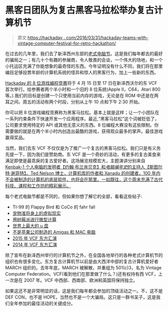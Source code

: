 # 黑客日团队为复古黑客马拉松举办复古计算机节

> 原文:[https://hackaday . com/2016/03/31/hackaday-teams-with-vintage-computer-festival-for-retro-hackathon/](https://hackaday.com/2016/03/31/hackaday-teams-with-vintage-computer-festival-for-retro-hackathon/)

在过去的几年里，我们去了新泽西州东部的[老式电脑节](http://vcfed.org/wp/festivals/vintage-computer-festival-east/)。这是我们每年都去的最好的骗局之一；有几十个有趣的参展商，令人敬畏的会谈，一个伟大的场地，和一个小托运区充满了你能想象的最奇怪的东西。今年证明没有什么不同，我们将在那里编目足够投票年龄的计算机系统的怪异和惊人的黑客行为，加上一些新的东西。

[Hackaday 的 8 位游戏编程竞赛](http://vcfed.org/wp/festivals/vintage-computer-festival-east/vcf-east-8-bit-game-programming-contest/)将于 4 月 15 日至 17 日在新泽西沃尔的东 VCF 首次举行。给参赛者两个半小时和一个旧的 8 位系统(Apple II，C64，Atari 800 等。).我们的目标是创建一个只使用当前内存的游戏，无论是在 ROM 中还是在两耳之间。周五的活动有两个时段，分别从上午 10 点和下午 2:30 开始。

你可以把 8 位游戏编程竞赛称为黑客马拉松。基本上就是这样；让一个小团队在一系列约束条件下快速开发一个应用程序。最近,“黑客马拉松”这个词被贬低了，公司要求使用特定的 API 或其他无意义的东西。8 位编程大赛没有这些限制。你需要做的就是在两个半小时内创造出最酷的游戏，获得观众最多的掌声。最佳游戏赢得奖品。

当然，我们去东 VCF 不仅仅是为了推广一个复古的黑客马拉松。我们只是有义务先提一下，因为我们是赞助商。东 VCF 是一个奇妙的活动，有更多的复古美食来满足即使是最乖戾的复古爱好者。这场展览规模宏大，主题演讲分别来自 [Kenbak-1 个人电脑的发明者【约翰·布兰肯贝克】和*电脑编年史*的主持人【斯图尔特·谢菲特】。Ted Nelson 博士，计算机库的作者和 Xanadu 的创建者，100 年内不会被制造的计算机的底层软件，也将会在那里。一如既往，这个周末充满了古代科技、课程和工作坊的精彩展示。](http://www.kenbak-1.net/)

每个老式电脑节都是不同的，但如果你想了解它的全部，看看这些帖子:

*   TI-99 的 Flappy Bird 和 CoCo 的 fahr fall
*   [宠物准将身上的虚拟现实](http://hackaday.com/2015/04/18/vcf-east-x-virtual-reality-with-petscii/)
*   [用树莓派进行微型计算](http://hackaday.com/2015/04/19/vcf-east-x-minicomputing-with-the-raspberry-pi/)
*   [世界上最大的 u 盘](https://hackaday.com/2015/04/20/vcf-east-x-the-worlds-largest-usb-thumb-drive/)
*   [不是苹果公司制造的 Amigas 和 MAC 电脑](http://hackaday.com/2015/04/22/vcf-east-x-amigas-and-non-apple-macs/)
*   [2015 年 VCF 东方汇演](http://hackaday.com/2015/04/23/vcf-east-x-the-mega-mix/)
*   [2014 年 VCF 东方汇演](http://hackaday.com/2014/04/09/vcf-east-wrapup-megapost/)

除了宣布在新泽西州举行的计算机节之外，在全国各地举行的各种老式计算机节的组织也有很多变化。东方复古计算机节以前是由大西洋中部的复古计算机爱好者 MARCH 组织的。去年年底，MARCH 被解散，并重组为 501(c)3，名为 Vintage Computer Federation。VCF(看到他们在那里做了什么？)还有权持有西 VCF，上一次是在 2007 年。VCF 中西部、西南部、欧洲和英国将保持独立。

如果这还不是非常明显的话，这是我们每年都会参加的顶级活动之一。不，这不是 DEF CON，也不是 HOPE，当然也不是一个大骗局。这只是一群书呆子，这是我们全年参加的最佳活动的关键成分。